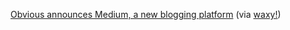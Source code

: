 ---
layout: post
wordpress_id: 1519
wordpress_url: http://noesbueno.com/?p=1519
date: '2012-08-15 09:02:44 -0500'
date_gmt: '2012-08-15 14:02:44 -0500'
body: |
  <p><a href="https://medium.com/p/9e53ca408c48"> Obvious announces Medium, a new blogging platform</a> <span class="via">(via <a href="http://waxy.org">waxy!</a>)</span></p>
---